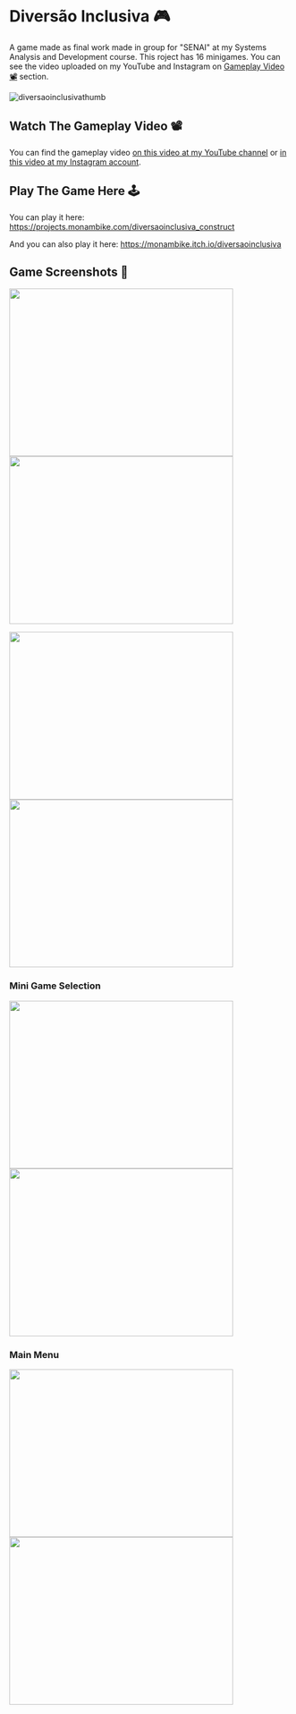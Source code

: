 # Diversão Inclusiva 🎮

A game made as final work made in group for "SENAI" at my Systems Analysis and Development course. This roject has 16 minigames.
You can see the video uploaded on my YouTube and Instagram on [Gameplay Video 📽️](#gameplay-video-%EF%B8%8F) section.

![diversaoinclusivathumb](https://github.com/monambike/diversaoinclusiva_construct/assets/35270174/a31bdb99-ae38-4962-a36a-750cf326bb10)

## Watch The Gameplay Video 📽️

You can find the gameplay video [on this video at my YouTube channel](https://www.youtube.com/watch?v=49rcFSyEFk0) or [in this video at my Instagram account](https://www.instagram.com/reel/CrKav5EMpvP/?utm_source=ig_web_copy_link&igshid=MTIyMzRjYmRlZg==).

## Play The Game Here 🕹️

You can play it here: https://projects.monambike.com/diversaoinclusiva_construct

And you can also play it here: https://monambike.itch.io/diversaoinclusiva

## Game Screenshots 📸


<p>
  <img height="300" width="400" src="https://github.com/monambike/diversaoinclusiva_construct/assets/35270174/a6b5ac50-c796-4f62-acc8-faae3a96907d)"/>
  <img height="300" width="400" src="https://github.com/monambike/diversaoinclusiva_construct/assets/35270174/a973cd3c-ef2e-4cb2-ae00-cb7690f09df6)"/>
</p>

<p>
  <img height="300" width="400" src="https://github.com/monambike/diversaoinclusiva_construct/assets/35270174/3680d03a-507f-4fd9-a6e8-49e800d39b22)"/>
  <img height="300"  width="400" src="https://github.com/monambike/diversaoinclusiva_construct/assets/35270174/73f76790-76ed-4ad7-a24e-a6d68dedc176)"/>
</p>

### Mini Game Selection

<img height="300" width="400" src="https://github.com/monambike/diversao-inclusiva/assets/35270174/91099770-f7b6-49ea-b19b-75e8874e5690"/>
<img height="300" width="400" src="https://github.com/monambike/diversao-inclusiva/assets/35270174/594f6271-73a4-4a95-8309-cc65316837c7)"/>

### Main Menu

<img height="300" width="400" src="https://github.com/monambike/diversao-inclusiva/assets/35270174/af0dd09c-00e0-409f-a0cc-bfa2f54e6cc6)"/>
<img height="300" width="400" src="https://github.com/monambike/diversao-inclusiva/assets/35270174/6d8852fc-b3a7-4992-93b8-275aed3404c1)"/>
